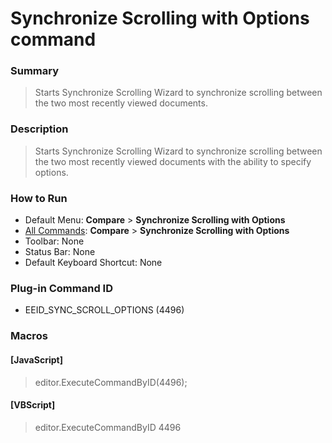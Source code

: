 # Synchronize Scrolling with Options command

### Summary

> Starts Synchronize Scrolling Wizard to synchronize scrolling between the
> two most recently viewed documents.

### Description

> Starts Synchronize Scrolling Wizard to synchronize scrolling between the two most recently viewed documents with the ability to specify options.

### How to Run

- Default Menu: **Compare** \> **Synchronize Scrolling with Options**
- [All Commands](../tools/all_commands): **Compare** \> **Synchronize Scrolling with Options**
- Toolbar: None
- Status Bar: None
- Default Keyboard Shortcut: None

### Plug-in Command ID

- EEID\_SYNC\_SCROLL\_OPTIONS (4496)

### Macros

#### \[JavaScript\]

> editor.ExecuteCommandByID(4496);

#### \[VBScript\]

> editor.ExecuteCommandByID 4496
